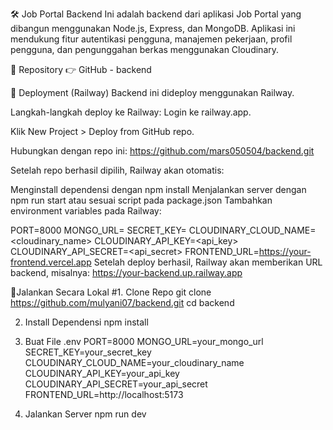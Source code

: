 🛠️ Job Portal Backend
Ini adalah backend dari aplikasi Job Portal yang dibangun menggunakan Node.js, Express, dan MongoDB. Aplikasi ini mendukung fitur autentikasi pengguna, manajemen pekerjaan, profil pengguna, dan pengunggahan berkas menggunakan Cloudinary.

🔗 Repository
👉 GitHub - backend

🚀 Deployment (Railway)
Backend ini dideploy menggunakan Railway.

Langkah-langkah deploy ke Railway:
Login ke railway.app.

Klik New Project > Deploy from GitHub repo.

Hubungkan dengan repo ini: https://github.com/mars050504/backend.git

Setelah repo berhasil dipilih, Railway akan otomatis:

Menginstall dependensi dengan npm install
Menjalankan server dengan npm run start atau sesuai script pada package.json
Tambahkan environment variables pada Railway:

PORT=8000
MONGO_URL=<URL MongoDB Atlas kamu>
SECRET_KEY=<JWT Secret>
CLOUDINARY_CLOUD_NAME=<cloudinary_name>
CLOUDINARY_API_KEY=<api_key>
CLOUDINARY_API_SECRET=<api_secret>
FRONTEND_URL=https://your-frontend.vercel.app
Setelah deploy berhasil, Railway akan memberikan URL backend, misalnya: https://your-backend.up.railway.app

🧪Jalankan Secara Lokal
#1. Clone Repo git clone https://github.com/mulyani07/backend.git cd backend

2. Install Dependensi
npm install

3. Buat File .env
PORT=8000 MONGO_URL=your_mongo_url SECRET_KEY=your_secret_key CLOUDINARY_CLOUD_NAME=your_cloudinary_name CLOUDINARY_API_KEY=your_api_key CLOUDINARY_API_SECRET=your_api_secret FRONTEND_URL=http://localhost:5173

4. Jalankan Server
npm run dev
